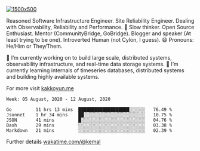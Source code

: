 [![1500x500](https://user-images.githubusercontent.com/536449/87228151-7d711200-c39f-11ea-9cd5-a511464c430f.jpeg "Kemal Akkoyun")](https://github.com/kakkoyun)

<!--
**kakkoyun/kakkoyun** is a ✨ _special_ ✨ repository because its `README.md` (this file) appears on your GitHub profile.

Here are some ideas to get you started:

- 🔭 I’m currently working on ...
- 🌱 I’m currently learning ...
- 👯 I’m looking to collaborate on ...
- 🤔 I’m looking for help with ...
- 💬 Ask me about ...
- 📫 How to reach me: ...
- 😄 Pronouns: ...
- ⚡ Fun fact: ...
-->



Reasoned Software Infrastructure Engineer. Site Reliability Engineer. Dealing with Observability, Reliability and Performance. 
🤔 Slow thinker. Open Source Enthusiast. Mentor (CommunityBridge, GoBridge). Blogger and speaker (At least trying to be one). 
Introverted Human (not Cylon, I guess). 😄 Pronouns: He/Him or They/Them.

🔭 I’m currently working on to build large scale, distributed systems, observability infrastructure, and real-time data storage systems.
🌱 I’m currently learning internals of timeseries databases, distributed systems and building highly available systems.

For more visit [kakkoyun.me](https://kakkoyun.me)

<!--START_SECTION:waka-->
```text
Week: 05 August, 2020 - 12 August, 2020

Go         11 hrs 13 mins  ███████████████████░░░░░░   76.49 % 
Jsonnet    1 hr 34 mins    ██░░░░░░░░░░░░░░░░░░░░░░░   10.75 % 
JSON       41 mins         █░░░░░░░░░░░░░░░░░░░░░░░░   04.76 % 
Bash       29 mins         ░░░░░░░░░░░░░░░░░░░░░░░░░   03.38 % 
Markdown   21 mins         ░░░░░░░░░░░░░░░░░░░░░░░░░   02.39 %
```
<!--END_SECTION:waka-->

Further details [wakatime.com/@kemal](https://wakatime.com/@kemal)
